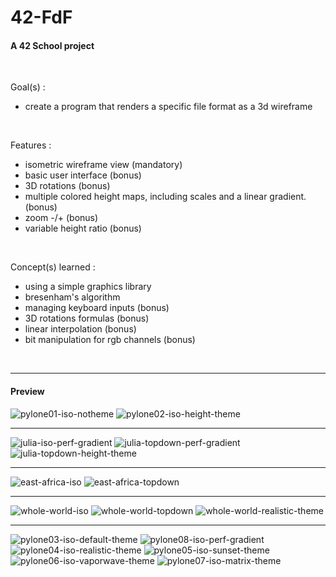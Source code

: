 # 42-FdF
#### A 42 School project
<br>

Goal(s) : 
- create a program that renders a specific file format as a 3d wireframe
<br>

Features :
- isometric wireframe view (mandatory)
- basic user interface (bonus)
- 3D rotations (bonus)
- multiple colored height maps, including scales and a linear gradient. (bonus)
- zoom -/+ (bonus)
- variable height ratio (bonus)
<br>

Concept(s) learned :
- using a simple graphics library
- bresenham's algorithm
- managing keyboard inputs (bonus)
- 3D rotations formulas (bonus)
- linear interpolation (bonus)
- bit manipulation for rgb channels (bonus)
<br>

---
#### Preview

![pylone01-iso-notheme](https://github.com/user-attachments/assets/37259ff5-a642-4212-8910-9a614ef971fc)
![pylone02-iso-height-theme](https://github.com/user-attachments/assets/3cac14c0-31bd-498a-ac43-6082d3d349f8)

---
![julia-iso-perf-gradient](https://github.com/user-attachments/assets/42ae0c36-dac6-4735-8a3a-e279f641ee70)
![julia-topdown-perf-gradient](https://github.com/user-attachments/assets/8ee4ff31-63fe-4660-9ab7-4cb279ea0313)
![julia-topdown-height-theme](https://github.com/user-attachments/assets/889f3080-dbfb-45ef-bfc1-34a7af38ce6b)

---
![east-africa-iso](https://github.com/user-attachments/assets/8297f206-bd97-4846-a1d4-f75c281cf767)
![east-africa-topdown](https://github.com/user-attachments/assets/db905ddd-46d6-4adf-a290-3421bd31ad9e)

---
![whole-world-iso](https://github.com/user-attachments/assets/4fbf3b0b-11e9-4292-9311-d6800d7bf240)
![whole-world-topdown](https://github.com/user-attachments/assets/04e21657-da4f-47f2-89c7-6fab0a27a0f0)
![whole-world-realistic-theme](https://github.com/user-attachments/assets/4e313150-b16e-4f35-a76c-c235977930e4)

---
![pylone03-iso-default-theme](https://github.com/user-attachments/assets/d7dc8c8a-dfa4-4542-9f97-6e50723afba3)
![pylone08-iso-perf-gradient](https://github.com/user-attachments/assets/e2693ce0-c498-432e-bc74-6eacd1da278f)
![pylone04-iso-realistic-theme](https://github.com/user-attachments/assets/a71f0f4b-bdbf-482b-8be6-b4c2f7e91204)
![pylone05-iso-sunset-theme](https://github.com/user-attachments/assets/6fc2995e-3506-47c5-afb3-e540403f50fd)
![pylone06-iso-vaporwave-theme](https://github.com/user-attachments/assets/f5a8297f-e0b5-483f-8013-c2a0cfebdd1d)
![pylone07-iso-matrix-theme](https://github.com/user-attachments/assets/49216227-12ce-44e7-83cc-f893ca853d17)




